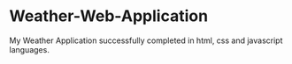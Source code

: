 # Weather-Web-Application
My Weather Application successfully completed in html, css and javascript languages.
